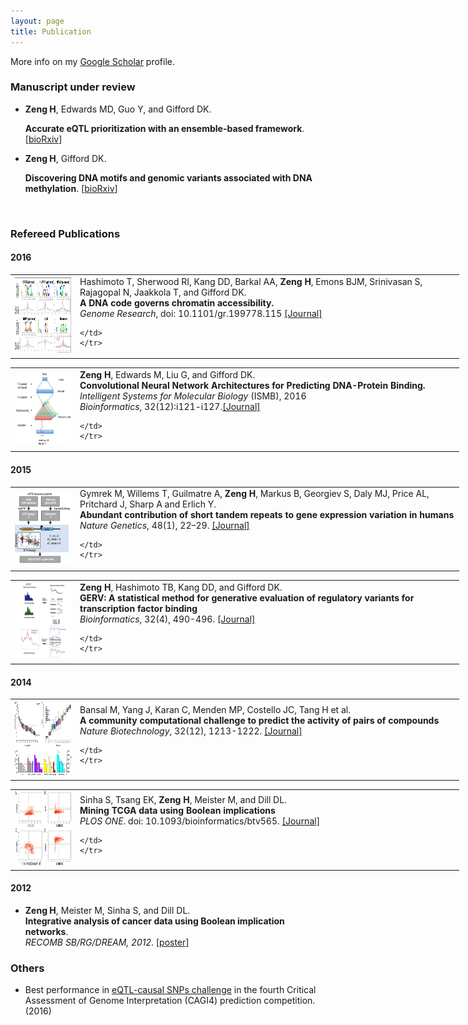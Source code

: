 ```yaml
---
layout: page
title: Publication
---
```

More info on my [Google Scholar](https://scholar.google.com/citations?user=5z2rh_oAAAAJ&hl=en) profile.

### Manuscript under review
* **Zeng H**, Edwards MD, Guo Y, and Gifford DK. 

	**Accurate eQTL prioritization with an ensemble-based framework**. [[bioRxiv](http://biorxiv.org/content/early/2016/08/16/069757)]

* **Zeng H**, Gifford DK.

	**Discovering DNA motifs and genomic variants associated with DNA methylation**. [[bioRxiv](http://biorxiv.org/content/early/2016/09/06/073809)]
<br>

### Refereed Publications

#### 2016
<table style="width: 800px" class="style1" align="center">
	<tr>
	<td width="90" align="left">
<img src="../images/SCM.png" width="90" height="120"></td>	<td width="600"> Hashimoto T, Sherwood RI, Kang DD, Barkal AA, <b>Zeng H</b>, Emons BJM, Srinivasan S, Rajagopal N, Jaakkola T, and Gifford DK.
<br><b>A DNA code governs chromatin accessibility.</b>
<br>
	<i>Genome Research</i>, doi:
10.1101/gr.199778.115 <a href='http://genome.cshlp.org/content/early/2016/07/25/gr.199778.115.abstract'>[Journal]</a>

	</td>
	</tr>
</table>



<table style="width: 800px" class="style1" align="center">
	<tr>
	<td width="90" align="left">
<img src="../images/ISMB2016.png" width="90" height="120"></td>	<td width="600"> <b>Zeng H</b>,  Edwards M, Liu G, and Gifford DK. 
<br><b>Convolutional Neural Network Architectures for Predicting DNA-Protein Binding.</b>
<br>
	<i>Intelligent Systems for Molecular Biology</i> (ISMB), 2016
	<br>
	<i>Bioinformatics</i>, 32(12):i121-i127.<a href='http://bioinformatics.oxfordjournals.org/content/32/12/i121.short'>[Journal]</a>

	</td>
	</tr>
</table>

#### 2015
<table style="width: 800px" class="style1" align="center">
	<tr>
	<td width="90" align="left">
<img src="../images/NG2015.png" width="90" height="120"></td>	<td width="600"> Gymrek M, Willems T, Guilmatre A, <b>Zeng H</b>,  Markus B,  Georgiev S, Daly MJ, Price AL, Pritchard J,  Sharp A and Erlich Y. 
<br><b>Abundant contribution of short tandem repeats to gene expression variation in humans</b>
<br>
	<i>Nature Genetics</i>, 48(1), 22–29.  <a href='http://www.nature.com/ng/journal/vaop/ncurrent/full/ng.3461.html'>[Journal]</a>

	</td>
	</tr>
</table>

<table style="width: 800px" class="style1" align="center">
	<tr>
	<td width="90" align="left">
<img src="../images/gerv-img2.jpg" width="90" height="120"></td>	<td width="600"> <b>Zeng H</b>, Hashimoto TB, Kang DD, and Gifford DK.   
<br><b>GERV: A statistical method for generative evaluation of regulatory variants for transcription factor binding</b>
<br>
	<i>Bioinformatics</i>, 32(4), 490-496. <a href='http://bioinformatics.oxfordjournals.org/content/early/2015/11/05/bioinformatics.btv565'>[Journal]</a>

	</td>
	</tr>
</table>



#### 2014

<table style="width: 800px" class="style1" align="center">
	<tr>
	<td width="90" align="left">
<img src="../images/nbt.3052-F2.jpg" width="90" height="120"></td>	<td width="600"> Bansal M, Yang J, Karan C, Menden MP, Costello JC, Tang H et al. 
<br><b>A community computational challenge to predict the activity of pairs of compounds</b>
<br>
	<i>Nature Biotechnology</i>, 32(12), 1213-1222. <a href='http://www.nature.com/nbt/journal/v32/n12/full/nbt.3052.html'>[Journal]</a>

	</td>
	</tr>
</table>
	

<table style="width: 800px" class="style1" align="center">
	<tr>
	<td width="90" align="left">
<img src="../images/journal.pone.0102119.g001.png" width="90" height="120"></td>	<td width="600"> Sinha S, Tsang EK, <b>Zeng H</b>, Meister M, and Dill DL.    
<br><b>Mining TCGA data using Boolean implications</b>
<br>
	<i>PLOS ONE</i>. doi: 10.1093/bioinformatics/btv565. <a href='http://www.plosone.org/article/info%3Adoi%2F10.1371%2Fjournal.pone.0102119'>[Journal]</a>

	</td>
	</tr>
</table>


#### 2012
* **Zeng H**, Meister M, Sinha S, and Dill DL.   
	<b>Integrative analysis of cancer data using Boolean implication networks</b>.  
	_RECOMB SB/RG/DREAM, 2012_. [[poster]](http://www.mit.edu/~haoyangz/files/ugvrPoster.pdf)


### Others
+ Best performance in [eQTL-causal SNPs challenge](https://genomeinterpretation.org/content/4-eQTL-causal_SNPs) in the fourth Critical Assessment of Genome Interpretation (CAGI4) prediction competition. (2016)
